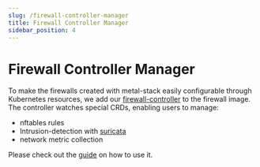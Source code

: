 ```yaml
---
slug: /firewall-controller-manager
title: Firewall Controller Manager
sidebar_position: 4
---
```


# Firewall Controller Manager

To make the firewalls created with metal-stack easily configurable through Kubernetes resources, we add our [firewall-controller](https://github.com/metal-stack/firewall-controller) to the firewall image. The controller watches special CRDs, enabling users to manage:

- nftables rules
- Intrusion-detection with [suricata](https://suricata.io/)
- network metric collection

Please check out the [guide](../../references/external/firewall-controller/README.md) on how to use it.
